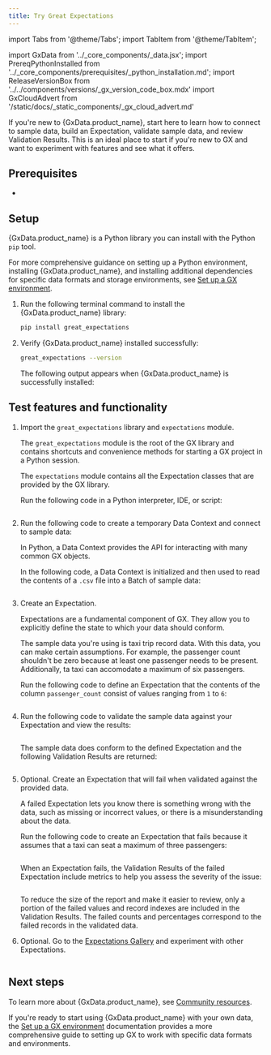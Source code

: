 ```yaml
---
title: Try Great Expectations
---
```

import Tabs from '@theme/Tabs';
import TabItem from '@theme/TabItem';

import GxData from '../_core_components/_data.jsx';
import PrereqPythonInstalled from '../_core_components/prerequisites/_python_installation.md';
import ReleaseVersionBox from '../../components/versions/_gx_version_code_box.mdx'
import GxCloudAdvert from '/static/docs/_static_components/_gx_cloud_advert.md'

If you're new to {GxData.product_name}, start here to learn how to connect to sample data, build an Expectation, validate sample data, and review Validation Results. This is an ideal place to start if you're new to GX and want to experiment with features and see what it offers.

## Prerequisites

- <PrereqPythonInstalled/>

## Setup

{GxData.product_name} is a Python library you can install with the Python `pip` tool.

For more comprehensive guidance on setting up a Python environment, installing {GxData.product_name}, and installing additional dependencies for specific data formats and storage environments, see [Set up a GX environment](/core/installation_and_setup/install_gx.md).

1. Run the following terminal command to install the {GxData.product_name} library:

   ```bash title="Terminal input"
   pip install great_expectations
   ```

2. Verify {GxData.product_name} installed successfully:

   ```bash title="Terminal input"
   great_expectations --version
   ```

   The following output appears when {GxData.product_name} is successfully installed:

   <ReleaseVersionBox/>


## Test features and functionality

<Tabs>

<TabItem value="procedure" label="Procedure">

1. Import the `great_expectations` library and `expectations` module.

   The `great_expectations` module is the root of the GX library and contains shortcuts and convenience methods for starting a GX project in a Python session.

   The `expectations` module contains all the Expectation classes that are provided by the GX library.

   Run the following code in a Python interpreter, IDE, or script:

   ```python title="Python input" name="docs/docusaurus/docs/core/introduction/try_gx.py imports"
   ```

3. Run the following code to create a temporary Data Context and connect to sample data:

   In Python, a Data Context provides the API for interacting with many common GX objects.

   In the following code, a Data Context is initialized and then used to read the contents of a `.csv` file into a Batch of sample data:

   ```python title="Python input" name="docs/docusaurus/docs/core/introduction/try_gx.py set up"
   ```

3. Create an Expectation.

   Expectations are a fundamental component of GX.  They allow you to explicitly define the state to which your data should conform.

   The sample data you're using is taxi trip record data. With this data, you can make certain assumptions.  For example, the passenger count shouldn't be zero because at least one passenger needs to be present.  Additionally, ta taxi can accomodate a maximum of six passengers.

   Run the following code to define an Expectation that the contents of the column `passenger_count` consist of values ranging from `1` to `6`: 

   ```python title="Python input" name="docs/docusaurus/docs/core/introduction/try_gx.py create an expectation"
   ```

4. Run the following code to validate the sample data against your Expectation and view the results:

   ```python title="Python input" name="docs/docusaurus/docs/core/introduction/try_gx.py validate and view results"
   ```

   The sample data does conform to the defined Expectation and the following Validation Results are returned:

   ```python title="Python output" name="docs/docusaurus/docs/core/introduction/try_gx.py output1"
   ```

5. Optional. Create an Expectation that will fail when validated against the provided data.

   A failed Expectation lets you know there is something wrong with the data, such as missing or incorrect values, or there is a misunderstanding about the data.

   Run the following code to create an Expectation that fails because it assumes that a taxi can seat a maximum of three passengers:

   ```python title="Python input" name="docs/docusaurus/docs/core/introduction/try_gx.py validate and view failed results"
   ```

   When an Expectation fails, the Validation Results of the failed Expectation include metrics to help you assess the severity of the issue:

   ```python title="Python output" name="docs/docusaurus/docs/core/introduction/try_gx.py failed output"
   ```

   To reduce the size of the report and make it easier to review, only a portion of the failed values and record indexes are included in the Validation Results.  The failed counts and percentages correspond to the failed records in the validated data.

6. Optional. Go to the [Expectations Gallery](https://greatexpectations.io/expectations) and experiment with other Expectations.

</TabItem>

<TabItem value="sample_code" label="Sample code">

```python title="Full example script" name="docs/docusaurus/docs/core/introduction/try_gx.py full example script"
```

</TabItem>

</Tabs>

## Next steps

<GxCloudAdvert/>

To learn more about {GxData.product_name}, see [Community resources](/core/introduction/community_resources.md).

If you're ready to start using {GxData.product_name} with your own data, the [Set up a GX environment](/core/installation_and_setup/install_gx.md) documentation provides a more comprehensive guide to setting up GX to work with specific data formats and environments.

